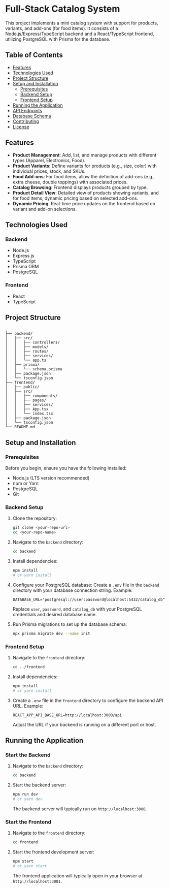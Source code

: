 # Full-Stack Catalog System

This project implements a mini catalog system with support for products, variants, and add-ons (for food items). It consists of a Node.js/Express/TypeScript backend and a React/TypeScript frontend, utilizing PostgreSQL with Prisma for the database.

## Table of Contents

- [Features](#features)
- [Technologies Used](#technologies-used)
- [Project Structure](#project-structure)
- [Setup and Installation](#setup-and-installation)
  - [Prerequisites](#prerequisites)
  - [Backend Setup](#backend-setup)
  - [Frontend Setup](#frontend-setup)
- [Running the Application](#running-the-application)
- [API Endpoints](#api-endpoints)
- [Database Schema](#database-schema)
- [Contributing](#contributing)
- [License](#license)

## Features

- **Product Management**: Add, list, and manage products with different types (Apparel, Electronics, Food).
- **Product Variants**: Define variants for products (e.g., size, color) with individual prices, stock, and SKUs.
- **Food Add-ons**: For food items, allow the definition of add-ons (e.g., extra cheese, double toppings) with associated prices.
- **Catalog Browsing**: Frontend displays products grouped by type.
- **Product Detail View**: Detailed view of products showing variants, and for food items, dynamic pricing based on selected add-ons.
- **Dynamic Pricing**: Real-time price updates on the frontend based on variant and add-on selections.

## Technologies Used

### Backend
- Node.js
- Express.js
- TypeScript
- Prisma ORM
- PostgreSQL

### Frontend
- React
- TypeScript

## Project Structure

```
.
├── backend/
│   ├── src/
│   │   ├── controllers/
│   │   ├── models/
│   │   ├── routes/
│   │   ├── services/
│   │   └── app.ts
│   ├── prisma/
│   │   └── schema.prisma
│   ├── package.json
│   └── tsconfig.json
├── frontend/
│   ├── public/
│   ├── src/
│   │   ├── components/
│   │   ├── pages/
│   │   ├── services/
│   │   ├── App.tsx
│   │   └── index.tsx
│   ├── package.json
│   └── tsconfig.json
└── README.md
```




## Setup and Installation

### Prerequisites

Before you begin, ensure you have the following installed:

- Node.js (LTS version recommended)
- npm or Yarn
- PostgreSQL
- Git

### Backend Setup

1. Clone the repository:
   ```bash
   git clone <your-repo-url>
   cd <your-repo-name>
   ```
2. Navigate to the `backend` directory:
   ```bash
   cd backend
   ```
3. Install dependencies:
   ```bash
   npm install
   # or yarn install
   ```
4. Configure your PostgreSQL database:
   Create a `.env` file in the `backend` directory with your database connection string. Example:
   ```
   DATABASE_URL="postgresql://user:password@localhost:5432/catalog_db"
   ```
   Replace `user`, `password`, and `catalog_db` with your PostgreSQL credentials and desired database name.

5. Run Prisma migrations to set up the database schema:
   ```bash
   npx prisma migrate dev --name init
   ```

### Frontend Setup

1. Navigate to the `frontend` directory:
   ```bash
   cd ../frontend
   ```
2. Install dependencies:
   ```bash
   npm install
   # or yarn install
   ```
3. Create a `.env` file in the `frontend` directory to configure the backend API URL. Example:
   ```
   REACT_APP_API_BASE_URL=http://localhost:3000/api
   ```
   Adjust the URL if your backend is running on a different port or host.




## Running the Application

### Start the Backend

1. Navigate to the `backend` directory:
   ```bash
   cd backend
   ```
2. Start the backend server:
   ```bash
   npm run dev
   # or yarn dev
   ```
   The backend server will typically run on `http://localhost:3000`.

### Start the Frontend

1. Navigate to the `frontend` directory:
   ```bash
   cd frontend
   ```
2. Start the frontend development server:
   ```bash
   npm start
   # or yarn start
   ```
   The frontend application will typically open in your browser at `http://localhost:3001`.